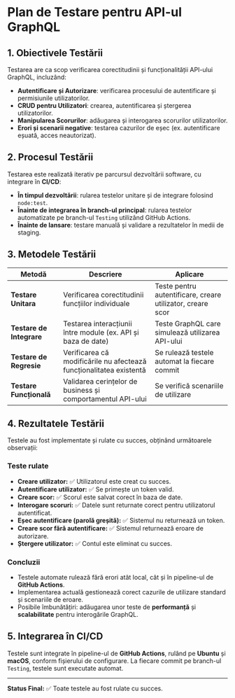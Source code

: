 # Plan de Testare pentru API-ul GraphQL

## 1. Obiectivele Testării
Testarea are ca scop verificarea corectitudinii și funcționalității API-ului GraphQL, incluzând:
- **Autentificare și Autorizare**: verificarea procesului de autentificare și permisiunile utilizatorilor.
- **CRUD pentru Utilizatori**: crearea, autentificarea și ștergerea utilizatorilor.
- **Manipularea Scorurilor**: adăugarea și interogarea scorurilor utilizatorilor.
- **Erori și scenarii negative**: testarea cazurilor de eșec (ex. autentificare eșuată, acces neautorizat).

## 2. Procesul Testării
Testarea este realizată iterativ pe parcursul dezvoltării software, cu integrare în **CI/CD**:
- **În timpul dezvoltării**: rularea testelor unitare și de integrare folosind `node:test`.
- **Înainte de integrarea în branch-ul principal**: rularea testelor automatizate pe branch-ul `Testing` utilizând GitHub Actions.
- **Înainte de lansare**: testare manuală și validare a rezultatelor în medii de staging.

## 3. Metodele Testării

| Metodă | Descriere | Aplicare |
|--------|------------|------------|
| **Testare Unitara** | Verificarea corectitudinii funcțiilor individuale | Teste pentru autentificare, creare utilizator, creare scor |
| **Testare de Integrare** | Testarea interacțiunii între module (ex. API și baza de date) | Teste GraphQL care simulează utilizarea API-ului |
| **Testare de Regresie** | Verificarea că modificările nu afectează funcționalitatea existentă | Se rulează testele automat la fiecare commit |
| **Testare Funcțională** | Validarea cerințelor de business și comportamentul API-ului | Se verifică scenariile de utilizare |

## 4. Rezultatele Testării
Testele au fost implementate și rulate cu succes, obținând următoarele observații:

### Teste rulate
- **Creare utilizator:** ✅ Utilizatorul este creat cu succes.
- **Autentificare utilizator:** ✅ Se primește un token valid.
- **Creare scor:** ✅ Scorul este salvat corect în baza de date.
- **Interogare scoruri:** ✅ Datele sunt returnate corect pentru utilizatorul autentificat.
- **Eșec autentificare (parolă greșită):** ✅ Sistemul nu returnează un token.
- **Creare scor fără autentificare:** ✅ Sistemul returnează eroare de autorizare.
- **Ștergere utilizator:** ✅ Contul este eliminat cu succes.

### Concluzii
- Testele automate rulează fără erori atât local, cât și în pipeline-ul de **GitHub Actions**.
- Implementarea actuală gestionează corect cazurile de utilizare standard și scenariile de eroare.
- Posibile îmbunătățiri: adăugarea unor teste de **performanță** și **scalabilitate** pentru interogările GraphQL.

## 5. Integrarea în CI/CD
Testele sunt integrate în pipeline-ul de **GitHub Actions**, rulând pe **Ubuntu** și **macOS**, conform fișierului de configurare. La fiecare commit pe branch-ul `Testing`, testele sunt executate automat.

---
**Status Final:** ✅ Toate testele au fost rulate cu succes.

